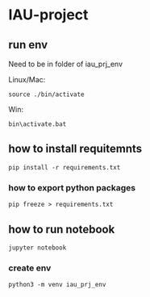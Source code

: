 # IAU-project

## run env 
Need to be in folder of iau_prj_env

Linux/Mac: 
```
source ./bin/activate
```
Win: 
```
bin\activate.bat
```

## how to install requitemnts
```
pip install -r requirements.txt
```

### how to export python packages
```
pip freeze > requirements.txt
```

## how to run notebook
```
jupyter notebook
```

### create env
```
python3 -m venv iau_prj_env 
```
